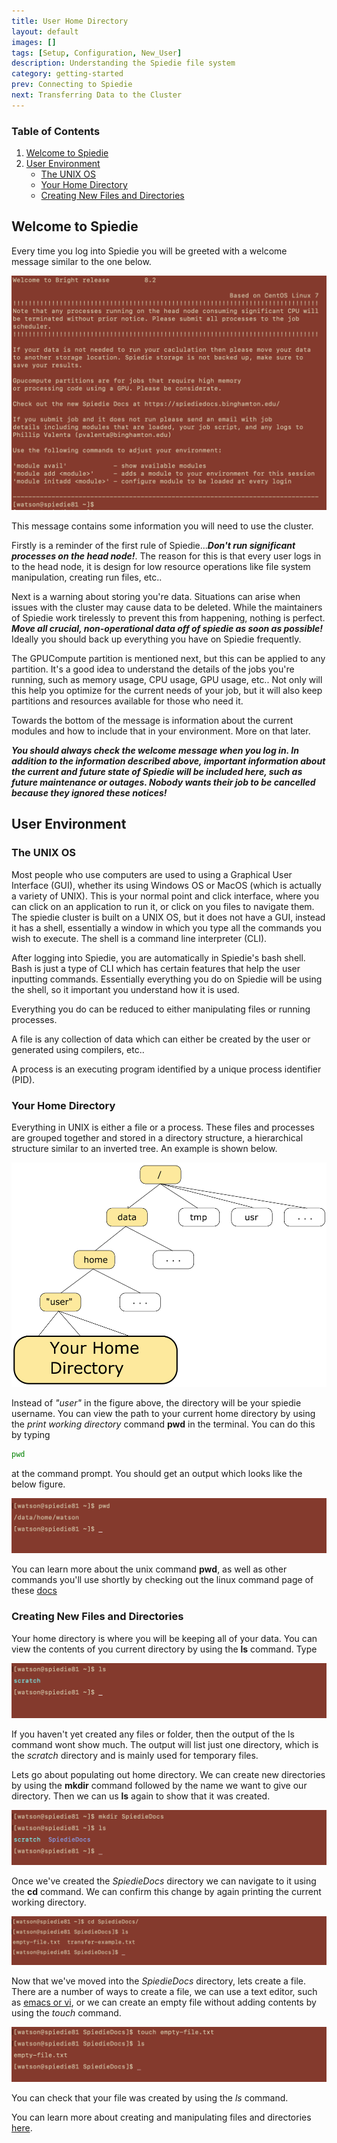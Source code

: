 ```yaml
---
title: User Home Directory
layout: default
images: []
tags: [Setup, Configuration, New_User]
description: Understanding the Spiedie file system
category: getting-started
prev: Connecting to Spiedie
next: Transferring Data to the Cluster
---
```



### Table of Contents  

 1. [Welcome to Spiedie](#welcome-message)
 2. [User Environment](#user-environment)  
     * [The UNIX OS](#unix) 
     * [Your Home Directory](#your-home)  
     * [Creating New Files and Directories](#createDirectory)
    



## <a name="welcome-message"></a>  Welcome to Spiedie

 Every time you log into Spiedie you will be greeted with a welcome message similar to the one below.

 ![Log in Welcome Message](../assets/images/user-directory/spiedie-welcome-message.png)

 This message contains some information you will need to use the cluster. 
 
 Firstly is a reminder of the first rule of Spiedie...***Don't run significant processes on the head node!***. The reason for this is that every user logs in to the head node, it is design for low resource operations like file system manipulation, creating run files, etc..

 Next is a warning about storing you're data. Situations can arise when issues with the cluster may cause data to be deleted. While the maintainers of Spiedie work tirelessly to prevent this from happening, nothing is perfect. ***Move all crucial, non-operational data off of spiedie as soon as possible!*** Ideally you should back up everything you have on Spiedie frequently.

 The GPUCompute partition is mentioned next, but this can be applied to any partition. It's a good idea to understand the details of the jobs you're running, such as memory usage, CPU usage, GPU usage, etc.. Not only will this help you optimize for the current needs of your job, but it will also keep partitions and resources available for those who need it.

 Towards the bottom of the message is information about the current modules and how to include that in your environment. More on that later.

 ***You should always check the welcome message when you log in. In addition to the information described above, important information about the current and future state of Spiedie will be included here, such as future maintenance or outages. Nobody wants their job to be cancelled because they ignored these notices!***

## <a name='user-environment'></a> User Environment

### <a name='unix'></a> The UNIX OS

Most people who use computers are used to using a Graphical User Interface (GUI), whether its using Windows OS or MacOS (which is actually a variety of UNIX). This is your normal point and click interface, where you can click on an application to run it, or click on you files to navigate them. The spiedie cluster is built on a UNIX OS, but it does not have a GUI, instead it has a shell, essentially a window in which you type all the commands you wish to execute. The shell is a command line interpreter (CLI). 

After logging into Spiedie, you are automatically in Spiedie's bash shell. Bash is just a type of CLI which has certain features that help the user inputting commands. Essentially everything you do on Spiedie will be using the shell, so it important you understand how it is used.

Everything you do can be reduced to either manipulating files or running processes.

A file is any collection of data which can either be created by the user or generated using compilers, etc.. 

A process is an executing program identified by a unique process identifier (PID).



### <a name='your-home'></a> Your Home Directory

Everything in UNIX is either a file or a process. These files and processes are grouped together and stored in a directory structure, a hierarchical structure similar to an inverted tree. An example is shown below.

![directory-structure](../assets/images/user-directory/directory-structure.png)

Instead of *"user"* in the figure above, the directory will be your spiedie username. You can view the path to your current home directory by using the *print working directory* command **pwd** in the terminal. You can do this by typing 

```bash
pwd
```
at the command prompt. You should get an output which looks like the below figure.

![pwd](../assets/images/user-directory/pwd.png)

You can learn more about the unix command **pwd**, as well as other commands you'll use shortly by checking out the linux command page of these [docs](basic_linux_commands.html)

### <a name='create-directory'></a> Creating New Files and Directories

Your home directory is where you will be keeping all of your data. You can view the contents of you current directory by using the **ls** command. Type

![pwd](../assets/images/user-directory/ls.png)

If you haven't yet created any files or folder, then the output of the ls command wont show much. The output will list just one directory, which is the *scratch* directory and is mainly used for temporary files.

Lets go about populating out home directory. We can create new directories by using the **mkdir** command followed by the name we want to give our directory. Then we can us **ls** again to show that it was created.

![mkdir-spiediedocs](../assets/images/user-directory/mkdir-spiediedocs.png)

Once we've created the *SpiedieDocs* directory we can navigate to it using the **cd** command. We can confirm this change by again printing the current working directory.

![cd-spiediedocs](../assets/images/user-directory/cd-spiediedocs.png)

Now that we've moved into the *SpiedieDocs* directory, lets create a file. There are a number of ways to create a file, we can use a text editor, such as [emacs or vi](basic_linux_commands.html#editors), or we can create an empty file without adding contents by using the *touch* command.

![touch](../assets/images/user-directory/touch.png)

You can check that your file was created by using the *ls* command.

You can learn more about creating and manipulating files and directories [here](basic_linux_commands.html#manipulating_files_directories).



